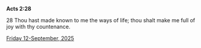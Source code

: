 **Acts 2:28**

28 Thou hast made known to me the ways of life; thou shalt make me full of joy with thy countenance.

[Friday 12-September, 2025](https://getbible.life/kjv/Acts/2/28)
